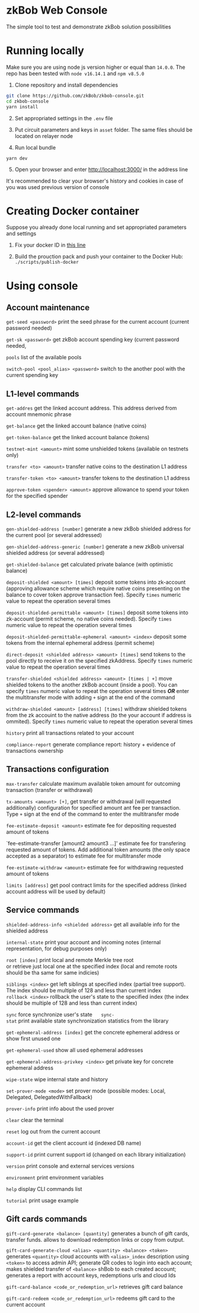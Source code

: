 # zkBob Web Console

The simple tool to test and demonstrate zkBob solution possibilities 

# Running locally

Make sure you are using node js version higher or equal than `14.0.0`. The repo has been tested with `node v16.14.1` and `npm v8.5.0`

1. Clone repository and install dependencies

```bash
git clone https://github.com/zkBob/zkbob-console.git
cd zkbob-console
yarn install
```

2. Set appropriated settings in the `.env` file

3. Put circuit parameters and keys in `asset` folder. The same files should be located on relayer node

4. Run local bundle
```
yarn dev
```
5. Open your browser and enter [http://localhost:3000/](http://localhost:3000/) in the address line

It's recommended to clear your browser's history and cookies in case of you was used previous version of console

# Creating Docker container

Suppose you already done local running and set appropriated parameters and settings

1. Fix your docker ID in [this line](https://github.com/zkBob/zkbob-console/blob/0053ca2a63d00fd4be4e9bd646c05ffbdc2ecf3e/scripts/publish-docker#L4)

2. Build the prouction pack and push your container to the Docker Hub: `./scripts/publish-docker`


# Using console

## Account maintenance

`get-seed <password>` print the seed phrase for the current account (current password needed)

`get-sk <password>` get zkBob account spending key (current password needed,

`pools` list of the available pools

`switch-pool <pool_alias> <password>` switch to the another pool with the current spending key
  
## L1-level commands

`get-addres` get the linked account address. This address derived from account mnemonic phrase

`get-balance` get the linked account balance (native coins)

`get-token-balance` get the linked account balance (tokens)

`testnet-mint <amount>` mint some unshielded tokens (available on testnets only)

`transfer <to> <amount>` transfer native coins to the destination L1 address

`transfer-token <to> <amount>` transfer tokens to the destination L1 address

`approve-token <spender> <amount>` approve allowance to spend your token for the specified spender

## L2-level commands

`gen-shielded-address [number]` generate a new zkBob shielded address for the current pool (or several addressed)

`gen-shielded-address-generic [number]` generate a new zkBob universal shielded address (or several addressed)

`get-shielded-balance` get calculated private balance (with optimistic balance)

`deposit-shielded <amount> [times]` deposit some tokens into zk-account (approving allowance scheme which require native coins presenting on the balance to cover token approve transaction fee). Specify `times` numeric value to repeat the operation several times

`deposit-shielded-permittable <amount> [times]` deposit some tokens into zk-account (permit scheme, no native coins needed). Specify `times` numeric value to repeat the operation several times

`deposit-shielded-permittable-ephemeral <amount> <index>` deposit some tokens from the internal ephemeral address (permit scheme)

`direct-deposit <shielded address> <amount> [times]` send tokens to the pool directly to receive it on the specified zkAddress. Specify `times` numeric value to repeat the operation several times

`transfer-shielded <shielded address> <amount> [times | +]` move shielded tokens to the another zkBob account (inside a pool). You can specify `times` numeric value to repeat the operation several times ***OR*** enter the multitransfer mode with adding `+` sign at the end of the command

`withdraw-shielded <amount> [address] [times]` withdraw shielded tokens from the zk accouint to the native address (to the your account if address is ommited). Specify `times` numeric value to repeat the operation several times

`history` print all transactions related to your account

`compliance-report` generate compliance report: history + evidence of transactions ownership

## Transactions configuration

`max-transfer` calculate maximum available token amount for outcoming transaction (transfer or withdrawal)

`tx-amounts <amount> [+]`, get transfer or withdrawal (will requested additionally) configuration for specified amount ant fee per transaction. Type `+` sign at the end of the command to enter the multitransfer mode

`fee-estimate-deposit <amount>` estimate fee for depositing requested amount of tokens

`fee-estimate-transfer <amount> [amount2 amount3 ...]' estimate fee for transfering requested amount of tokens. Add additional token amounts (the only space accepted as a separator) to estimate fee for multitransfer mode

`fee-estimate-withdraw <amount>` estimate fee for withdrawing requested amount of tokens

`limits [address]` get pool contract limits for the specified address (linked account address will be used by default)

## Service commands

`shielded-address-info <shielded address>` get all available info for the shielded address

`internal-state` print your account and incoming notes (internal representation, for debug purposes only)

`root [index]` print local and remote Merkle tree root or retrieve just local one at the specified index (local and remote roots should be tha same for same indicies)

`siblings <index>` get left siblings at specified index (partial tree support). The index should be multiple of 128 and less than current index
 
`rollback <index>` rollback the user's state to the specified index (the index should be multiple of 128 and less than current index)

`sync` force synchronize user's state
    
`sync-stat` print available state synchronization statistics from the library

`get-ephemeral-address [index]` get the concrete ephemeral address or show first unused one

`get-ephemeral-used` show all used ephemeral addresses

`get-ephemeral-address-privkey <index>` get private key for concrete ephemeral address

`wipe-state` wipe internal state and history

`set-prover-mode <mode>` set prover mode (possible modes: Local, Delegated, DelegatedWithFallback)

`prover-info` print info about the used prover

`clear` clear the terminal

`reset` log out from the current account

`account-id` get the client account id (indexed DB name)

`support-id` print current support id (changed on each library initialization)

`version` print console and external services versions

`environment` print environment variables

`help` display CLI commands list

`tutorial` print usage example

## Gift cards commands

`gift-card-generate <balance> [quantity]` generates a bunch of gift cards, transfer funds. allows to download redemption links or copy from output.

`gift-card-generate-cloud <alias> <quantity> <balance> <token>` generates `<quantity>` cloud accounts with `<alias>_index` description using `<token>` to access admin API; generate QR codes to login into each account; makes shielded transfer of `<balance>` shBob to each created account; generates a report with account keys, redemptions urls and cloud Ids

`gift-card-balance <code_or_redemption_url>` retrieves gift card balance

`gift-card-redeem <code_or_redemption_url>` redeems gift card to the current account
